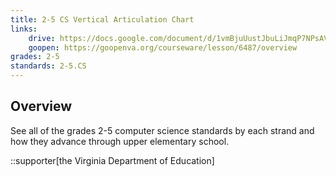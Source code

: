 ```yaml
---
title: 2-5 CS Vertical Articulation Chart
links:
    drive: https://docs.google.com/document/d/1vmBjuUustJbuLiJmqP7NPsAVwelq9CVofgmaW4A2czc/edit?usp=drive_link
    goopen: https://goopenva.org/courseware/lesson/6487/overview
grades: 2-5
standards: 2-5.CS
---
```


## Overview

See all of the grades 2-5 computer science standards by each strand and how they advance through upper elementary school.

::supporter[the Virginia Department of Education]
